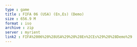 ```yaml
---
type : game
title : FIFA 06 (USA) (En,Es) (Demo)
size : 656.9 M
format : iso
archive : zip
server : myrient
link2 : FIFA%2006%20%28USA%29%20%28En%2CEs%29%20%28Demo%29
---
```

